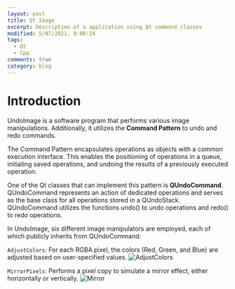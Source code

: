 ```yaml
---
layout: post
title: Qt Image
excerpt: Description of a application using Qt command classes
modified: 5/07/2021, 9:00:24
tags:
  - Qt
  - Cpp
comments: true
category: blog
---
```


# Introduction

UndoImage is a software program that performs various image manipulations. Additionally, it utilizes the **Command Pattern** to undo and redo commands.

The Command Pattern encapsulates operations as objects with a common execution interface. This enables the positioning of operations in a queue, initiating saved operations, and undoing the results of a previously executed operation.

One of the Qt classes that can implement this pattern is **QUndoCommand**. QUndoCommand represents an action of dedicated operations and serves as the base class for all operations stored in a QUndoStack. QUndoCommand utilizes the functions undo() to undo operations and redo() to redo operations.

In UndoImage, six different image manipulators are employed, each of which publicly inherits from QUndoCommand:

`AdjustColors`: For each RGBA pixel, the colors (Red, Green, and Blue) are adjusted based on user-specified values.
![AdjustColors](https://github.com/CharlieHdzMx/CharlieHdzMx.github.io/assets/6202653/40a68f13-44bc-4660-8b26-631a4ccfe526)

`MirrorPixels`: Performs a pixel copy to simulate a mirror effect, either horizontally or vertically.
![Mirror](https://github.com/CharlieHdzMx/CharlieHdzMx.github.io/assets/6202653/fd147440-ba6b-4e4f-9663-a8278941d0b2)

